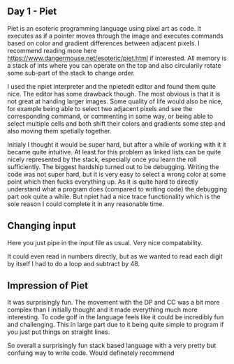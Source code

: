 ## Day 1 - Piet

Piet is an esoteric programming language using pixel art as code. It executes as if a pointer moves through the image and executes commands based on color and gradient differences between adjacent pixels. I recommend reading more here https://www.dangermouse.net/esoteric/piet.html if interested. All memory is a stack of ints where you can operate on the top and also circularily rotate some sub-part of the stack to change order. 

I used the npiet interpreter and the npietedit editor and found them quite nice. The editor has some drawback though. The most obvious is that it is not great at handing larger images. Some quality of life would also be nice, for example being able to select two adjacent pixels and see the corresponding command, or commenting in some way, or being able to select multiple cells and both shift their colors and gradients some step and also moving them spetially together.

Initialy I thought it would be super hard, but after a while of working with it it became quite intuitive. At least for this problem as linked lists can be quite nicely represented by the stack, especially once you learn the roll sufficiently. The biggest hardship turned out to be debugging. Writing the code was not super hard, but it is very easy to select a wrong color at some point which then fucks everything up. As it is quite hard to directly understand what a program does (compared to writing code) the debugging part ook quite a while. But npiet had a nice trace functionality which is the sole reason I could complete it in any reasonable time.

## Changing input

Here you just pipe in the input file as usual. Very nice compatability.

It could even read in numbers directly, but as we wanted to read each digit by itself I had to do a loop and subtract by 48.

## Impression of Piet

It was surprisingly fun. The movement with the DP and CC was a bit more complex than I initially thought and it made everything much more interesting. To code golf in the language feels like it could be incredibly fun and challenging. This in large part due to it being quite simple to program if you just put things on straight lines.

So overall a surprisingly fun stack based language with a very pretty but confuing way to write code. Would definetely recommend
